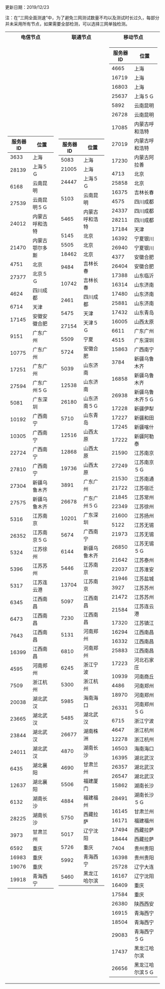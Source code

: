 更新日期：2019/12/23

注：在“三网全面测速”中，为了避免三网测试数量不均以及测试时长过久，每部分并未采用所有节点，如果需要全部检测，可以选择三网单独检测。

<table>

<tr><th>电信节点</th><th>联通节点</th><th>移动节点</th></tr>
<tr><td>

| 服务器ID | 位置           |
| -------- | -------------- |
| 3633     | 上海           |
| 28139    | 上海５Ｇ       |
| 6168     | 云南昆明       |
| 27539    | 云南昆明５Ｇ   |
| 24012    | 内蒙古呼和浩特 |
| 21470    | 内蒙古鄂尔多斯 |
| 4751     | 北京           |
| 27377    | 北京５Ｇ       |
| 4624     | 四川成都       |
| 6714     | 天津           |
| 17145    | 安徽安徽合肥   |
| 9151     | 广东广州       |
| 10775    | 广东广州       |
| 17251    | 广东广州       |
| 27594    | 广东广州５Ｇ   |
| 5081     | 广东深圳       |
| 10192    | 广西南宁       |
| 10305    | 广西南宁       |
| 22724    | 广西南宁       |
| 27810    | 广西南宁       |
| 27304    | 新疆乌鲁木齐   |
| 27575    | 新疆乌鲁木齐   |
| 5316     | 江苏南京       |
| 26352    | 江苏南京５Ｇ   |
| 5324     | 江苏徐州       |
| 5396     | 江苏苏州       |
| 5317     | 江苏连云港     |
| 6345     | 江西南昌       |
| 6473     | 江西南昌       |
| 7643     | 江西南昌       |
| 16399    | 江西南昌       |
| 4595     | 河南郑州       |
| 7509     | 浙江杭州       |
| 20038    | 湖北武汉       |
| 23665    | 湖北武汉       |
| 23844    | 湖北武汉       |
| 24011    | 湖北武汉       |
| 6435     | 湖北襄阳       |
| 12637    | 湖北襄阳       |
| 6132     | 湖南长沙       |
| 28225    | 湖南长沙       |
| 3973     | 甘肃兰州       |
| 6592     | 重庆           |
| 16983    | 重庆           |
| 19076    | 重庆           |
| 19918    | 青海西宁       |

</td><td>

| 服务器ID | 位置           |
| -------- | -------------- |
| 5083     | 上海           |
| 21005    | 上海           |
| 24447    | 上海５Ｇ       |
| 5103     | 云南昆明       |
| 5465     | 内蒙古呼和浩特 |
| 5145     | 北京           |
| 5505     | 北京           |
| 18462    | 北京           |
| 9484     | 吉林长春       |
| 10742    | 吉林长春       |
| 2461     | 四川成都       |
| 5475     | 天津           |
| 27154    | 天津５Ｇ       |
| 5509     | 宁夏           |
| 5724     | 安徽合肥       |
| 5039     | 山东济南       |
| 12538    | 山东济南       |
| 26180    | 山东济南５Ｇ   |
| 5710     | 山东青岛       |
| 12516    | 山西太原       |
| 12868    | 山西太原       |
| 19736    | 山西太原       |
| 3891     | 广东广州       |
| 26678    | 广东广州５Ｇ       |
| 10201    | 广东深圳       |
| 5674     | 广西南宁       |
| 6144     | 新疆乌鲁木齐   |
| 5446     | 江苏南京       |
| 13704    | 江苏南京       |
| 5097     | 江西南昌       |
| 7230     | 江西南昌       |
| 5131     | 河南郑州       |
| 6810     | 河南郑州       |
| 6245     | 浙江宁波       |
| 5300     | 浙江杭州       |
| 5985     | 海南海口       |
| 5485     | 湖北武汉       |
| 26677    | 湖南株洲       |
| 4870     | 湖南长沙       |
| 4690     | 甘肃兰州       |
| 5506     | 福建厦门       |
| 4884     | 福建福州       |
| 5750     | 西藏拉萨       |
| 5017     | 辽宁沈阳       |
| 5726     | 重庆           |
| 5992     | 青海西宁       |
| 5460     | 黑龙江哈尔滨   |

</td><td>

| 服务器ID | 位置             |
| -------- | ---------------- |
| 4665     | 上海             |
| 16719    | 上海             |
| 16803    | 上海             |
| 25637    | 上海５Ｇ         |
| 5892     | 云南昆明         |
| 26728    | 云南昆明         |
| 17085    | 内蒙古呼和浩特   |
| 27019    | 内蒙古呼和浩特   |
| 17230    | 内蒙古阿拉善     |
| 4713     | 北京             |
| 25858    | 北京             |
| 16375    | 吉林长春         |
| 4575     | 四川成都         |
| 24337    | 四川成都         |
| 28211    | 四川成都         |
| 17184    | 天津             |
| 16392    | 宁夏银川         |
| 26940    | 宁夏银川         |
| 4377     | 安徽合肥         |
| 26404    | 安徽合肥         |
| 17388    | 山东临沂         |
| 16314    | 山东济南         |
| 17480    | 山东济南         |
| 25881    | 山东济南         |
| 17432    | 山东青岛         |
| 16005    | 山西太原         |
| 6611     | 广东广州         |
| 4515     | 广东深圳         |
| 15863    | 广西南宁         |
| 3784     | 新疆乌鲁木齐     |
| 16858    | 新疆乌鲁木齐     |
| 26938    | 新疆乌鲁木齐５Ｇ |
| 17228    | 新疆伊犁         |
| 17227    | 新疆和田         |
| 17245    | 新疆喀什         |
| 17222    | 新疆阿勒泰       |
| 21590    | 江苏南京         |
| 27249    | 江苏南京５Ｇ     |
| 21530    | 江苏南通         |
| 21722    | 江苏宿迁         |
| 21845    | 江苏常州         |
| 22349    | 江苏徐州         |
| 21600    | 江苏扬州         |
| 5122     | 江苏无锡         |
| 21973    | 江苏无锡         |
| 26850    | 江苏无锡５Ｇ     |
| 21642    | 江苏泰州         |
| 22037    | 江苏淮安         |
| 21946    | 江苏盐城         |
| 3927     | 江苏苏州         |
| 21472    | 江苏苏州         |
| 21584    | 江苏连云港       |
| 17320    | 江苏镇江         |
| 16294    | 江西南昌         |
| 16332    | 江西南昌         |
| 25883    | 江西南昌         |
| 17223    | 河北石家庄       |
| 10939    | 河南商丘         |
| 4486     | 河南郑州         |
| 18970    | 河南郑州         |
| 26331    | 河南郑州５Ｇ     |
| 6715     | 浙江宁波         |
| 4647     | 浙江杭州         |
| 12278    | 浙江杭州         |
| 16503    | 海南海口         |
| 16395    | 湖北武汉         |
| 26357    | 湖北武汉         |
| 26547    | 湖北武汉         |
| 15862    | 湖南长沙         |
| 28491    | 湖南长沙５Ｇ     |
| 16145    | 甘肃兰州         |
| 16171    | 福建福州         |
| 17494    | 西藏拉萨         |
| 18444    | 西藏拉萨         |
| 7404     | 贵州贵阳         |
| 16398    | 贵州贵阳         |
| 25728    | 辽宁大连         |
| 16167    | 辽宁沈阳         |
| 16409    | 重庆             |
| 17584    | 重庆             |
| 26380    | 陕西西安         |
| 16915    | 青海西宁         |
| 18504    | 青海西宁         |
| 29083    | 青海西宁５Ｇ     |
| 17437    | 黑龙江哈尔滨     |
| 26656    | 黑龙江哈尔滨５Ｇ |

</td></tr> 

</table>
